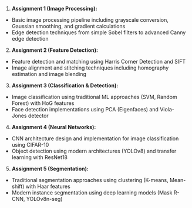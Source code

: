 
1. **Assignment 1 (Image Processing):**
- Basic image processing pipeline including grayscale conversion, Gaussian smoothing, and gradient calculations
- Edge detection techniques from simple Sobel filters to advanced Canny edge detection

2. **Assignment 2 (Feature Detection):**
- Feature detection and matching using Harris Corner Detection and SIFT
- Image alignment and stitching techniques including homography estimation and image blending

3. **Assignment 3 (Classification & Detection):**
- Image classification using traditional ML approaches (SVM, Random Forest) with HoG features
- Face detection implementations using PCA (Eigenfaces) and Viola-Jones detector

4. **Assignment 4 (Neural Networks):**
- CNN architecture design and implementation for image classification using CIFAR-10
- Object detection using modern architectures (YOLOv8) and transfer learning with ResNet18

5. **Assignment 5 (Segmentation):**
- Traditional segmentation approaches using clustering (K-means, Mean-shift) with Haar features
- Modern instance segmentation using deep learning models (Mask R-CNN, YOLOv8n-seg)